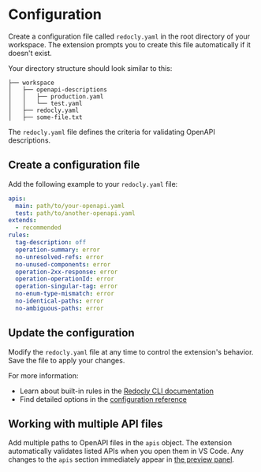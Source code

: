 # Configuration

Create a configuration file called `redocly.yaml` in the root directory of your workspace.
The extension prompts you to create this file automatically if it doesn't exist.

Your directory structure should look similar to this:

```treeview
├── workspace
│   ├── openapi-descriptions
│   │   ├── production.yaml
│   │   └── test.yaml
│   ├── redocly.yaml
│   ├── some-file.txt
```

The `redocly.yaml` file defines the criteria for validating OpenAPI descriptions.

## Create a configuration file

Add the following example to your `redocly.yaml` file:

```yaml
apis:
  main: path/to/your-openapi.yaml
  test: path/to/another-openapi.yaml
extends:
  - recommended
rules:
  tag-description: off
  operation-summary: error
  no-unresolved-refs: error
  no-unused-components: error
  operation-2xx-response: error
  operation-operationId: error
  operation-singular-tag: error
  no-enum-type-mismatch: error
  no-identical-paths: error
  no-ambiguous-paths: error
```

## Update the configuration

Modify the `redocly.yaml` file at any time to control the extension's behavior.
Save the file to apply your changes.

For more information:
- Learn about built-in rules in the [Redocly CLI documentation](../cli/rules)
- Find detailed options in the [configuration reference](../cli/configuration)

## Working with multiple API files

Add multiple paths to OpenAPI files in the `apis` object.
The extension automatically validates listed APIs when you open them in VS Code.
Any changes to the `apis` section immediately appear in [the preview panel](live-preview.md).
